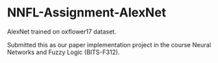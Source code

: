 # NNFL-Assignment-AlexNet


AlexNet trained on oxflower17 dataset.

Submitted this as our paper implementation project in the course Neural Networks and Fuzzy Logic (BITS-F312).
